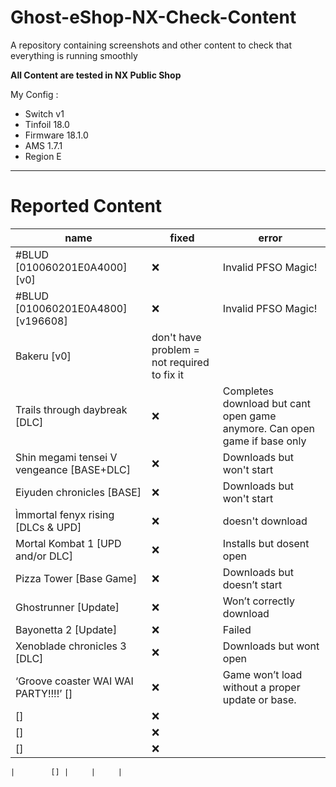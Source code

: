 # Ghost-eShop-NX-Check-Content
A repository containing screenshots and other content to check that everything is running smoothly


**All Content are tested in NX Public Shop**


My Config :
- Switch v1
- Tinfoil 18.0
- Firmware 18.1.0
- AMS 1.7.1
- Region E

________________________________

# Reported Content

| name                                     |  fixed | error  ​|
|------------------------------------------|--------|--------|
| #BLUD [010060201E0A4000][v0]             |   ❌​  |  Invalid PFSO Magic! ​  |
| #BLUD [010060201E0A4800][v196608]        |   ❌​  |  Invalid PFSO Magic! ​  |
|    Bakeru [v0]                             |  don't have problem = not required to fix it ​  |   ​  |
|     Trails through daybreak [DLC]    |   ❌​​  |  Completes download but cant open game anymore. Can open game if base only ​  |
|     Shin megami tensei V vengeance  [BASE+DLC]  |  ❌​​  ​  |  Downloads but won't start ​  |
|    Eiyuden chronicles  [BASE]   |   ❌​​ ​  |   ​Downloads but won't start  |
|    Ìmmortal fenyx rising    [DLCs & UPD] |  ❌​​  ​  |   doesn't download​  |
|     Mortal Kombat 1   [UPD and/or DLC] |   ❌​​ ​  |   Installs but dosent open​  |
|     Pizza Tower   [Base Game] |   ❌​​ ​  |  Downloads but doesn’t start ​  |
|     Ghostrunner   [Update] |    ❌​​​  |   Won’t correctly download​  |
|     Bayonetta 2   [Update] |   ❌​​ ​  |   Failed​  |
|     Xenoblade chronicles 3   [DLC] |   ❌​​ ​  |  Downloads but wont open ​  |
|      ‘Groove coaster WAI WAI PARTY!!!!’  [] |   ❌​​ ​  |   ​Game won’t load without a proper update or base.  |
|        [] |   ❌​​ ​  |   ​  |
|        [] |    ❌​​​  |   ​  |
|        [] |    ❌​​​  |   ​  |










``
|        [] |   ​  |   ​  |
``
